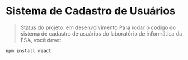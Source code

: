 # Sistema de Cadastro de Usuários
> Status do projeto: em desenvolvimento
Para rodar o código do sistema de cadastro de usuários do laboratório de informática da FSA, você deve:

```
npm install react
``` 
